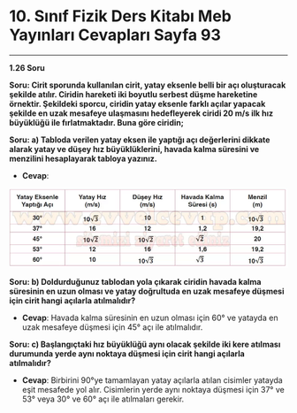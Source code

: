 # 10. Sınıf Fizik Ders Kitabı Meb Yayınları Cevapları Sayfa 93

---

**1.26 Soru**

**Soru: Cirit sporunda kullanılan cirit, yatay eksenle belli bir açı oluşturacak şekilde atılır. Ciridin hareketi iki boyutlu serbest düşme hareketine örnektir. Şekildeki sporcu, ciridin yatay eksenle farklı açılar yapacak şekilde en uzak mesafeye ulaşmasını hedefleyerek ciridi 20 m/s ilk hız büyüklüğü ile fırlatmaktadır. Buna göre ciridin;**

**Soru: a) Tabloda verilen yatay eksen ile yaptığı açı değerlerini dikkate alarak yatay ve düşey hız büyüklüklerini, havada kalma süresini ve menzilini hesaplayarak tabloya yazınız.**

-   **Cevap**:

![Image 1](./image_1.webp)

**Soru: b) Doldurduğunuz tablodan yola çıkarak ciridin havada kalma süresinin en uzun olması ve yatay doğrultuda en uzak mesafeye düşmesi için cirit hangi açılarla atılmalıdır?**

-   **Cevap**: Havada kalma süresinin en uzun olması için 60° ve yatayda en uzak mesafeye düşmesi için 45° açı ile atılmalıdır.

**Soru: c) Başlangıçtaki hız büyüklüğü aynı olacak şekilde iki kere atılması durumunda yerde aynı noktaya düşmesi için cirit hangi açılarla atılmalıdır?**

-   **Cevap**: Birbirini 90°ye tamamlayan yatay açılarla atılan cisimler yatayda eşit mesafede yol alır. Cisimlerin yerde aynı noktaya düşmesi için 37° ve 53° veya 30° ve 60° açı ile atılmaları gerekir.